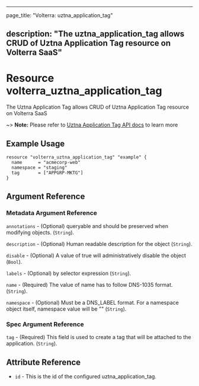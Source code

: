---

page_title: "Volterra: uztna_application_tag"

description: "The uztna_application_tag allows CRUD of Uztna Application Tag resource on Volterra SaaS"
-------------------------------------------------------------------------------------------------------

Resource volterra_uztna_application_tag
=======================================

The Uztna Application Tag allows CRUD of Uztna Application Tag resource on Volterra SaaS

~> **Note:** Please refer to [Uztna Application Tag API docs](https://docs.cloud.f5.com/docs-v2/api/uztna-application-tag) to learn more

Example Usage
-------------

```hcl
resource "volterra_uztna_application_tag" "example" {
  name      = "acmecorp-web"
  namespace = "staging"
  tag       = ["APPGRP-MKTG"]
}

```

Argument Reference
------------------

### Metadata Argument Reference

`annotations` - (Optional) queryable and should be preserved when modifying objects. (`String`).

`description` - (Optional) Human readable description for the object (`String`).

`disable` - (Optional) A value of true will administratively disable the object (`Bool`).

`labels` - (Optional) by selector expression (`String`).

`name` - (Required) The value of name has to follow DNS-1035 format. (`String`).

`namespace` - (Optional) Must be a DNS_LABEL format. For a namespace object itself, namespace value will be "" (`String`).

### Spec Argument Reference

`tag` - (Required) This field is used to create a tag that will be attached to the application. (`String`).

Attribute Reference
-------------------

-	`id` - This is the id of the configured uztna_application_tag.
